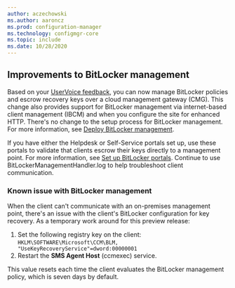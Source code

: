 ```yaml
---
author: aczechowski
ms.author: aaroncz
ms.prod: configuration-manager
ms.technology: configmgr-core
ms.topic: include
ms.date: 10/28/2020
---
```


## <a name="bkmk_blmcmg"></a> Improvements to BitLocker management

<!--6979223-->

Based on your [UserVoice feedback](https://configurationmanager.uservoice.com/forums/300492-ideas/suggestions/40176088-support-mbam-bitlocker-management-iis-roles-on-c), you can now manage BitLocker policies and escrow recovery keys over a cloud management gateway (CMG). This change also provides support for BitLocker management via internet-based client management (IBCM) and when you configure the site for enhanced HTTP. There's no change to the setup process for BitLocker management. For more information, see [Deploy BitLocker management](../../../../../protect/deploy-use/bitlocker/deploy-management-agent.md).

If you have either the Helpdesk or Self-Service portals set up, use these portals to validate that clients escrow their keys directly to a management point. For more information, see [Set up BitLocker portals](../../../../../protect/deploy-use/bitlocker/setup-websites.md). Continue to use BitLockerManagementHandler.log to help troubleshoot client communication.

### Known issue with BitLocker management

<!-- 8684168 -->

When the client can't communicate with an on-premises management point, there's an issue with the client's BitLocker configuration for key recovery. As a temporary work around for this preview release:

1. Set the following registry key on the client: `HKLM\SOFTWARE\Microsoft\CCM\BLM, "UseKeyRecoveryService"=dword:00000001`
1. Restart the **SMS Agent Host** (ccmexec) service.

This value resets each time the client evaluates the BitLocker management policy, which is seven days by default.
